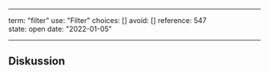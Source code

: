 
---
term:      "filter"
use:       "Filter"
choices:   []
avoid:     []
reference: 547        
state:     open
date:      "2022-01-05"

---

## Diskussion

